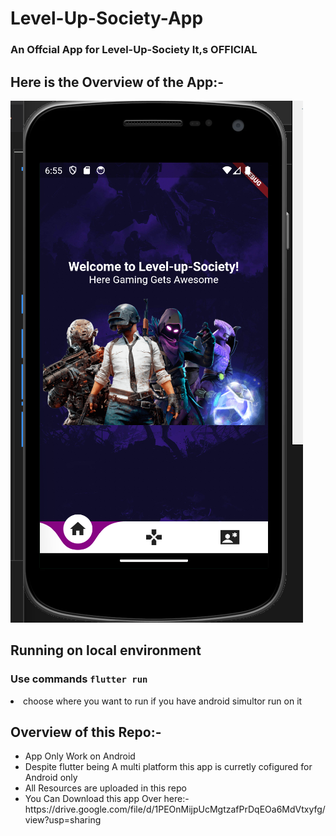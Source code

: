 # Level-Up-Society-App
### An Offcial App for Level-Up-Society It,s OFFICIAL


## Here is the Overview of the App:-
<img src="./readme-img/levelview.png">


## Running on local environment

###  **Use commands  `flutter run`**

<li> choose where you want to run if you have android simultor run on it </li>
</ul>



## Overview of this Repo:-
<ul>
<li>App Only Work on Android </li>
<li> Despite flutter being A multi platform  this app is curretly cofigured for Android  only </li>
<li>All Resources  are uploaded in this repo</li>
<li> You Can Download this app Over here:-https://drive.google.com/file/d/1PEOnMijpUcMgtzafPrDqEOa6MdVtxyfg/view?usp=sharing</li>
</ul>
